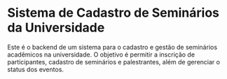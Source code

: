 # Sistema de Cadastro de Seminários da Universidade
Este é o backend de um sistema para o cadastro e gestão de seminários acadêmicos na universidade. O objetivo é permitir a inscrição de participantes, cadastro de seminários e palestrantes, além de gerenciar o status dos eventos.
